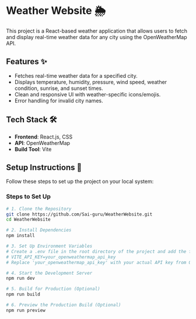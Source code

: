 # Weather Website 🌦️

This project is a React-based weather application that allows users to fetch and display real-time weather data for any city using the OpenWeatherMap API.

## Features ✨

- Fetches real-time weather data for a specified city.
- Displays temperature, humidity, pressure, wind speed, weather condition, sunrise, and sunset times.
- Clean and responsive UI with weather-specific icons/emojis.
- Error handling for invalid city names.

## Tech Stack 🛠️

- **Frontend**: React.js, CSS
- **API**: OpenWeatherMap
- **Build Tool**: Vite

## Setup Instructions 🚀

Follow these steps to set up the project on your local system:

### Steps to Set Up
```bash
# 1. Clone the Repository
git clone https://github.com/Sai-guru/WeatherWebsite.git
cd WeatherWebsite

# 2. Install Dependencies
npm install

# 3. Set Up Environment Variables
# Create a .env file in the root directory of the project and add the following line:
# VITE_API_KEY=your_openweathermap_api_key
# Replace 'your_openweathermap_api_key' with your actual API key from OpenWeatherMap.

# 4. Start the Development Server
npm run dev

# 5. Build for Production (Optional)
npm run build

# 6. Preview the Production Build (Optional)
npm run preview
